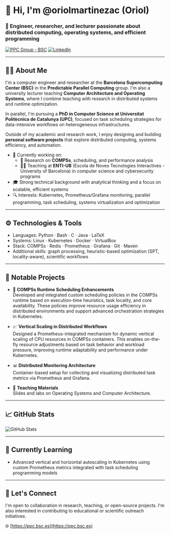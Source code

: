 # 👋 Hi, I'm @oriolmartinezac (Oriol)
### 🧠 Engineer, researcher, and lecturer passionate about distributed computing, operating systems, and efficient programming

[![PPC Group - BSC](https://img.shields.io/badge/BSC-PPC-blue)](https://ppc.bsc.es)
[![LinkedIn](https://img.shields.io/badge/LinkedIn-Profile-informational)](https://www.linkedin.com/in/oriol-mart%C3%ADnez-acon-b25a221b7/)

---

## 🧑‍💻 About Me

I'm a computer engineer and researcher at the **Barcelona Supercomputing Center (BSC)** in the **Predictable Parallel Computing** group. I'm also a university lecturer teaching **Computer Architecture and Operating Systems**, where I combine teaching with research in distributed systems and runtime optimization.

In parallel, I'm pursuing a **PhD in Computer Science at Universitat Politècnica de Catalunya (UPC)**, focused on task scheduling strategies for data-intensive workflows on heterogeneous infrastructures.

Outside of my academic and research work, I enjoy designing and building **personal software projects** that explore distributed computing, systems efficiency, and automation.

- 💼 Currently working on:
  - 🧪 Research on **COMPSs**, scheduling, and performance analysis
  - 🧑‍🏫 Teaching at **ENTI-UB** (Escola de Noves Tecnologies Interactives - University of Barcelona) in computer science and cybersecurity programs
- 🎓 Strong technical background with analytical thinking and a focus on scalable, efficient systems
- 🔍 Interests: Kubernetes, Prometheus/Grafana monitoring, parallel programming, task scheduling, systems virtualization and optimization

---

## ⚙️ Technologies & Tools

- Languages: Python · Bash · C · Java · LaTeX
- Systems: Linux · Kubernetes · Docker · VirtualBox
- Stack: COMPSs · Redis · Prometheus · Grafana · Git · Maven
- Additional skills: graph processing, heuristic-based optimization (SPT, locality-aware), scientific workflows

---

## 📘 Notable Projects

- 🔄 **COMPSs Runtime Scheduling Enhancements**  
  Developed and integrated custom scheduling policies in the COMPSs runtime based on execution-time heuristics, task locality, and core availability. These policies improve resource usage efficiency in distributed environments and support advanced orchestration strategies in Kubernetes.

- 📈 **Vertical Scaling in Distributed Workflows**  
  Designed a Prometheus-integrated mechanism for dynamic vertical scaling of CPU resources in COMPSs containers. This enables on-the-fly resource adjustments based on task behavior and workload pressure, improving runtime adaptability and performance under Kubernetes.

- 📊 **Distributed Monitoring Architecture**  
  Container-based setup for collecting and visualizing distributed task metrics via Prometheus and Grafana.

- 📖 **Teaching Materials**  
  Slides and labs on Operating Systems and Computer Architecture.

---

## 📈 GitHub Stats

![GitHub Stats](https://github-readme-stats.vercel.app/api?username=oriolmartinezac&show_icons=true&hide_title=true&hide=stars&count_private=true&theme=default)

---

## 🌱 Currently Learning

- Advanced vertical and horizontal autoscaling in Kubernetes using custom Prometheus metrics integrated with task scheduling programming models

---

## 💬 Let's Connect

I'm open to collaboration in research, teaching, or open-source projects. I'm also interested in contributing to educational or scientific outreach initiatives.

🌐 [https://ppc.bsc.es](https://ppc.bsc.es)
